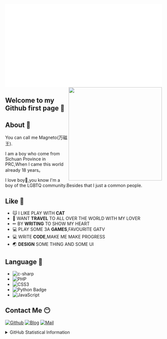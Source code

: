 
<img align="center" src="/magneto.svg">

<img align="right" width="300" height="300" src="https://q1.qlogo.cn/g?b=qq&nk=2357307393&s=640">

## Welcome to my Github first page 👋

## About 🤔

You can call me Magneto(万磁王).

I am a boy who come from Sichuan Province in PRC,When I came this world already 18 years。

I love boy🌈,you know I'm a boy of the LGBTQ community.Besides that I just a common people.

## Like 🧡

- 😽 I LIKE PLAY WITH **CAT**
- 🧳 WANT **TRAVEL** TO ALL OVER THE WORLD WITH MY LOVER
- ✏  BY **WRITING** TO SHOW MY HEART
- 💻 PLAY SOME 3A **GAMES**,FAVOURITE GATV
- 💻 WRITE **CODE**,MAKE ME MAKE PROGRESS
- 🌏 **DESIGN** SOME THING AND SOME UI

## Language 🤖

- ![c-sharp](https://img.shields.io/badge/-C%23-239120?style=flat&logo=c-sharp&logoColor=ffffff) 
- ![PHP](https://img.shields.io/badge/-PHP-777BB4?style=flat&logo=php&logoColor=ffffff)
- ![CSS3](https://img.shields.io/badge/-CSS3-1572B6?style=flat&logo=css3&logoColor=ffffff)
- ![Python Badge](https://img.shields.io/badge/-Python-3776AB?style=flat&logo=Python&logoColor=white)
- ![JavaScript](https://img.shields.io/badge/-JavaScript-F7DF1E?style=flat&logo=javascript&logoColor=000000)

## Contact Me 😶

[![Github](https://img.shields.io/github/followers/ouyangyanhuo?style=for-the-badge&logo=github)](https://github.com/ouyangyanhuo)
[![Blog](https://img.shields.io/badge/Blog-ByteDNA.ME-blue?style=for-the-badge)](https://bytedna.me/)
[![Mail](https://img.shields.io/badge/EMAIL-magento@88.com-e?style=for-the-badge)](mailto:magento@88.com)

<details>
  
<summary>GitHub Statistical Information</summary>
<br><br>
<div align="center">
<img align="center" width="51%" src="https://github-readme-stats.vercel.app/api/top-langs/?username=ouyangyanhuo&show_icons=true" />
<br><br>
<a><img align="center" src="https://github-readme-stats.anuraghazra1.vercel.app/api?username=ouyangyanhuo&show_icons=true" /></a>
<br><br>
 
<img align="center" src="https://cdn.jsdelivr.net/gh/fyhgay/CDNS@latest/2021/07/16/1c0bb6fd8b5029f886b799a162b1d1ba.png">
</div>
</details>
